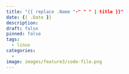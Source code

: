 ```yaml
---
title: "{{ replace .Name "-" " " | title }}"
date: {{ .Date }}
description:
draft: false
pinned: false
tags:
  - linux
categories:
  - 
image: images/feature3/code-file.png
---
```

